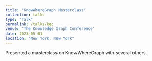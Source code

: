 ```yaml
---
title: "KnowWhereGraph Masterclass"
collection: talks
type: "Talk"
permalink: /talks/kgc
venue: "The Knowledge Graph Conference"
date: 2023-05-01
location: "New York, New York"
---
```


Presented a masterclass on KnowWhereGraph with several others.